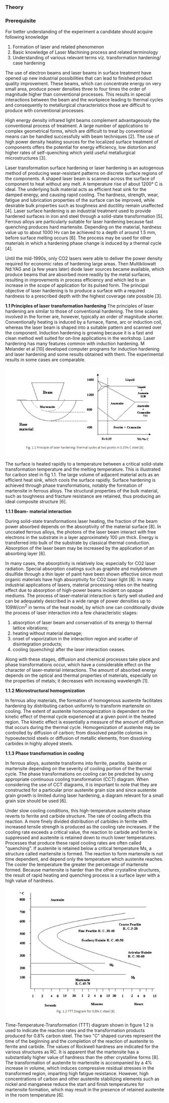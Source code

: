 ### Theory

### Prerequisite

For better understanding of the experiment a candidate should acquire following knowledge

1.   Formation of laser and related phenomenon
2.   Basic knowledge of Laser Machining process and related terminology
3.   Understanding of various relevant terms viz. transformation hardening/ case hardening

The use of electron beams and laser beams in surface treatment have opened up new industrial possibilities that can lead to finished product quality improvement. These beams, which can concentrate energy on very small area, produce power densities three to four times the order of magnitude higher than conventional processes. This results in special interactions between the beam and the workpiece leading to thermal cycles and consequently to metallurgical characteristics those are difficult to produce with conventional processes.

High energy density infrared light beams complement advantageously the conventional process of treatment. A large number of applications to complex geometrical forms, which are difficult to treat by conventional means can be handled successfully with beam techniques [2]. The use of high power density heating sources for the localized surface treatment of components offers the potential for energy efficiency, low distortion and higher rates of self-quenching which yield useful metallurgical microstructures [3].

Laser transformation surface hardening or laser hardening is an autogenous method of producing wear-resistant patterns on discrete surface regions of the components. A shaped laser beam is scanned across the surface of component to heat without any melt. A temperature rise of about 1200&deg; C is ideal. The underlying bulk material acts as efficient heat sink for the damped energy, and causing rapid cooling. The hardness, strength, wear, fatigue and lubrication properties of the surface can be improved, while desirable bulk properties such as toughness and ductility remain unaffected [4]. Laser surface hardening is an industrial treatment used to provide hardened surfaces in iron and steel through a solid-state transformation [5]. Ferrous alloys are particularly suitable for laser hardening because fast quenching produces hard martensite. Depending on the material, hardness value up to about 1000 Hv can be achieved to a depth of around 1.5 mm, before surface melting occurs [6]. The process may be used for other materials in which a hardening phase change is induced by a thermal cycle [4].

Until the mid-1990s, only CO2 lasers were able to deliver the power density required for economic rates of hardening large areas. Then Multikilowatt Nd:YAG and (a few years later) diode laser sources became available, which produce beams that are absorbed more readily by the metal surfaces, resulting in improvements in process efficiency and which led to an increase in the scope of application for its pulsed form. The principal objective of laser hardening is to produce a surface with a required hardness to a prescribed depth with the highest coverage rate possible [3].

**1.1 Principles of laser transformation hardening**
The principles of laser hardening are similar to those of conventional hardening. The time scales involved in the former are, however, typically an order of magnitude shorter. Conventionally heating is induced by a furnace, flame, arc or induction coil, whereas the laser beam is shaped into a suitable pattern and scanned over the component.
Induction hardening is growing because it is a fast and clean method well suited for on-line applications in the workshop. Laser hardening has many features common with induction hardening. M Melander et al [10] developed computer programs for induction hardening and laser hardening and some results obtained with them. The experimental results in some cases are comparable.

<center><img src="images/img1.JPG" title="" /></center> 

The surface is heated rapidly to a temperature between a critical solid-state transformation temperature and the melting temperature. This is illustrated for carbon steel in fig 1.1. The large volume of adjacent material acts as an efficient heat sink, which cools the surface rapidly. Surface hardening is achieved through phase transformations, notably the formation of martensite in ferrous alloys. The structural properties of the bulk material, such as toughness and fracture resistance are retained, thus producing an ideal composite structure [6].

**1.1.1 Beam- material interaction**

During solid-state transformations laser heating, the fraction of the beam power absorbed depends on the absorptivity of the material surface [8]. In uncoated ferrous alloys, the photons of the laser beam interact with free electrons in the substrate in a layer approximately 100 &mu;m thick. Energy is transferred into bulk of the substrate by classical thermal conduction. Absorption of the laser beam may be increased by the application of an absorbing layer [6].

In many cases, the absorptivity is relatively low, especially for CO2 laser radiation. Special absorption coatings such as graphite and molybdenum disulfide through a thin layer of paint have been shown effective since most organic materials have high absorptivity for CO2 laser light [8]. In many industrial applications of lasers, material processing relies on the heating effect due to absorption of high-power beams incident on opaque mediums. The process of laser-material interaction is fairly well studied and can be adequately described in a wide range of power densities up to 109W/cm<sup>2</sup> in terms of the heat model, by which one can conditionally divide the process of laser interaction into a few characteristic stages:

1. absorption of laser beam and conservation of its energy to thermal lattice vibrations;
2. heating without material damage;
3. onset of vaporization in the interaction region and scatter of disintegration products; 
4. cooling (quenching) after the laser interaction ceases.

Along with these stages, diffusion and chemical processes take place and phase transformations occur, which have a considerable effect on the character of laser-material interactions. The amount of absorbed energy depends on the optical and thermal properties of materials, especially on the properties of metals; it decreases with increasing wavelength [1].

**1.1.2 Microstructural homogenization**

In ferrous alloy materials, the formation of homogenous austenite facilitates hardening by distributing carbon uniformly to transform martensite on cooling. The extent of austenite homonogenization is dependent on the kinetic effect of thermal cycle experienced at a given point in the heated region. The kinetic effect is essentially a measure of the amount of diffusion that occurs during the thermal cycle. Homogenization of austenite may be controlled by diffusion of carbon; from dissolved pearlite colonies in hypoeutectoid steels or diffusion of metallic elements, from dissolving carbides in highly alloyed steels.

**1.1.3 Phase transformation in cooling**

In ferrous alloys, austenite transforms into ferrite, pearlite, bainite or martensite depending on the severity of cooling portion of the thermal cycle. The phase transformations on cooling can be predicted by using appropriate continuous cooling transformation (CCT) diagram. When considering the use of CCT diagrams, it is important to note that they are constructed for a particular prior austenite grain size and since austenite grain growth is limited during laser hardening, a diagram relevant for a small grain size should be used [6].

Under slow cooling conditions, this high-temperature austenite phase reverts to ferrite and carbide structure. The rate of cooling affects this reaction. A more finely divided distribution of carbides in ferrite with increased tensile strength is produced as the cooling rate increases. If the cooling rate exceeds a critical value, the reaction to carbide and ferrite is suppressed and austenite is retained down to much lower temperatures. Processes that produce these rapid cooling rates are often called "quenching". If austenite is retained below a critical temperature Ms, a structure called martensite is formed. The reaction to form martensite is not time dependent, and depend only the temperature which austenite reaches. The cooler the temperature the greater the percentage of martensite formed. Because martensite is harder than the other crystalline structures, the result of rapid heating and quenching process is a surface layer with a high value of hardness.

<center><img src="images/img2.JPG" title="" /></center>

Time-Temperature-Transformation (TTT) diagram shown in figure 1.2 is used to indicate the reaction rates and the transformation products produced for 0.8% carbon steel. The two "C" shaped curves represent the time of the beginning and the completion of the reaction of austenite to ferrite and carbide. The values of Rockwell hardness are indicated for the various structures as RC. It is apparent that the martensite has a substantially higher value of hardness than the other crystalline forms [8]. The transformation of austenite to martensite is accompanied by a 4% increase in volume, which induces compressive residual stresses in the transformed region, imparting high fatigue resistance. However, high concentrations of carbon and other austenite stabilizing elements such as nickel and manganese reduce the start and finish temperatures for martensite formation, which may result in the presence of retained austenite in the room temperature [6].